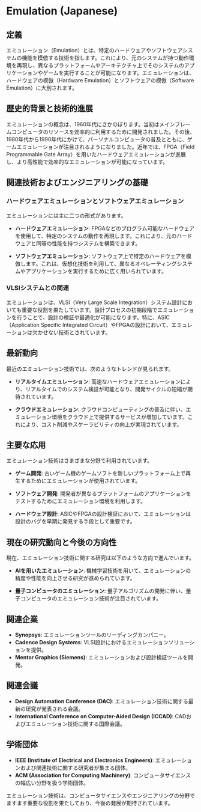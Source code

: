 # Emulation (Japanese)

## 定義

エミュレーション（Emulation）とは、特定のハードウェアやソフトウェアシステムの機能を模倣する技術を指します。これにより、元のシステムが持つ動作環境を再現し、異なるプラットフォームやアーキテクチャ上でそのシステムのアプリケーションやゲームを実行することが可能になります。エミュレーションは、ハードウェアの模倣（Hardware Emulation）とソフトウェアの模倣（Software Emulation）に大別されます。

## 歴史的背景と技術的進展

エミュレーションの概念は、1960年代にさかのぼります。当初はメインフレームコンピュータのリソースを効率的に利用するために開発されました。その後、1980年代から1990年代にかけて、パーソナルコンピュータの普及とともに、ゲームエミュレーションが注目されるようになりました。近年では、FPGA（Field Programmable Gate Array）を用いたハードウェアエミュレーションが進展し、より高性能で効率的なエミュレーションが可能になっています。

## 関連技術およびエンジニアリングの基礎

### ハードウェアエミュレーションとソフトウェアエミュレーション

エミュレーションには主に二つの形式があります。

- **ハードウェアエミュレーション**: FPGAなどのプログラム可能なハードウェアを使用して、特定のシステムの動作を再現します。これにより、元のハードウェアと同等の性能を持つシステムを構築できます。
  
- **ソフトウェアエミュレーション**: ソフトウェア上で特定のハードウェアを模倣します。これは、仮想化技術を利用して、異なるオペレーティングシステムやアプリケーションを実行するために広く用いられています。

### VLSIシステムとの関連

エミュレーションは、VLSI（Very Large Scale Integration）システム設計においても重要な役割を果たしています。設計プロセスの初期段階でエミュレーションを行うことで、設計の検証や最適化が可能になります。特に、ASIC（Application Specific Integrated Circuit）やFPGAの設計において、エミュレーションは欠かせない技術とされています。

## 最新動向

最近のエミュレーション技術では、次のようなトレンドが見られます。

- **リアルタイムエミュレーション**: 高速なハードウェアエミュレーションにより、リアルタイムでのシステム検証が可能となり、開発サイクルの短縮が期待されています。
  
- **クラウドエミュレーション**: クラウドコンピューティングの普及に伴い、エミュレーション環境をクラウド上で提供するサービスが増加しています。これにより、コスト削減やスケーラビリティの向上が実現されています。

## 主要な応用

エミュレーション技術はさまざまな分野で利用されています。

- **ゲーム開発**: 古いゲーム機のゲームソフトを新しいプラットフォーム上で再生するためにエミュレーションが使用されています。
  
- **ソフトウェア開発**: 開発者が異なるプラットフォームのアプリケーションをテストするためにエミュレーション環境を利用します。

- **ハードウェア設計**: ASICやFPGAの設計検証において、エミュレーションは設計のバグを早期に発見する手段として重要です。

## 現在の研究動向と今後の方向性

現在、エミュレーション技術に関する研究は以下のような方向で進んでいます。

- **AIを用いたエミュレーション**: 機械学習技術を用いて、エミュレーションの精度や性能を向上させる研究が進められています。
  
- **量子コンピュータのエミュレーション**: 量子アルゴリズムの開発に伴い、量子コンピュータのエミュレーション技術が注目されています。

## 関連企業

- **Synopsys**: エミュレーションツールのリーディングカンパニー。
- **Cadence Design Systems**: VLSI設計におけるエミュレーションソリューションを提供。
- **Mentor Graphics (Siemens)**: エミュレーションおよび設計検証ツールを開発。

## 関連会議

- **Design Automation Conference (DAC)**: エミュレーション技術に関する最新の研究が発表される会議。
- **International Conference on Computer-Aided Design (ICCAD)**: CADおよびエミュレーション技術に関する国際会議。

## 学術団体

- **IEEE (Institute of Electrical and Electronics Engineers)**: エミュレーションおよび関連技術に関する研究者が集まる団体。
- **ACM (Association for Computing Machinery)**: コンピュータサイエンスの幅広い分野を扱う学術団体。

エミュレーション技術は、コンピュータサイエンスやエンジニアリングの分野でますます重要な役割を果たしており、今後の発展が期待されています。